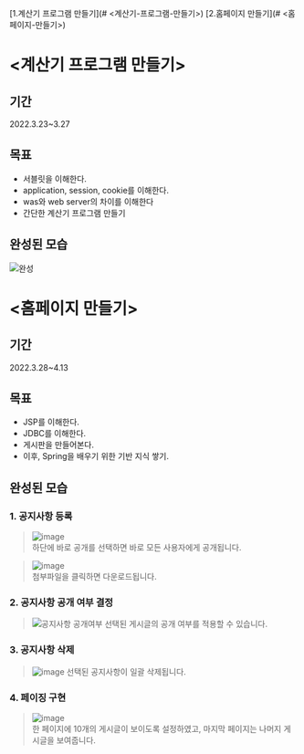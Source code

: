 [1.계산기 프로그램 만들기](# <계산기-프로그램-만들기>)
[2.홈페이지 만들기](# <홈페이지-만들기>)

# <계산기 프로그램 만들기>

## 기간  
2022.3.23~3.27  

## 목표  
- 서블릿을 이해한다.  
- application, session, cookie를 이해한다.
- was와 web server의 차이를 이해한다
- 간단한 계산기 프로그램 만들기

## 완성된 모습  
![완성](https://user-images.githubusercontent.com/55649302/160248480-a1b54e1d-8f2b-45d2-8340-84e61e011e57.gif)  


# <홈페이지 만들기>

## 기간  
2022.3.28~4.13  

## 목표  
- JSP를 이해한다.  
- JDBC를 이해한다.
- 게시판을 만들어본다.
- 이후, Spring을 배우기 위한 기반 지식 쌓기.

## 완성된 모습  
### 1. 공지사항 등록
> ![image](https://user-images.githubusercontent.com/55649302/163220236-2d379389-dff7-4dba-a3d1-c1a3fd1533e2.png)  
하단에 바로 공개를 선택하면 바로 모든 사용자에게 공개됩니다.

> ![image](https://user-images.githubusercontent.com/55649302/163220446-bc68d630-3365-4168-bb98-8622e0624ac1.png)  
첨부파일을 클릭하면 다운로드됩니다.  

### 2. 공지사항 공개 여부 결정
> ![공지사항 공개여부](https://im4.ezgif.com/tmp/ezgif-4-82d5361576.gif)
선택된 게시글의 공개 여부를 적용할 수 있습니다.  

### 3. 공지사항 삭제
> ![image](https://user-images.githubusercontent.com/55649302/163221354-10336ffa-2f47-4a49-9d7f-94368c40932f.png)
선택된 공지사항이 일괄 삭제됩니다.

### 4. 페이징 구현  
> ![image](https://user-images.githubusercontent.com/55649302/163221630-09ff98ad-c49b-4392-8f70-4ba4b9b5aab5.png)  
한 페이지에 10개의 게시글이 보이도록 설정하였고, 마지막 페이지는 나머지 게시글을 보여줍니다.
